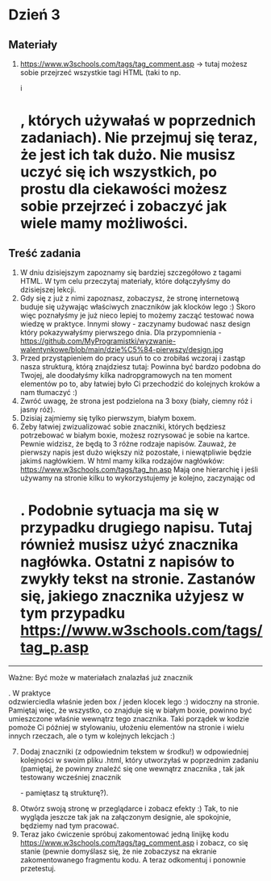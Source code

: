 # Dzień 3

## Materiały
1. https://www.w3schools.com/tags/tag_comment.asp -> 
   tutaj możesz sobie przejrzeć wszystkie tagi HTML (taki to np. <p> i <h1>, 
   których używałaś w poprzednich zadaniach). Nie przejmuj się teraz, że jest ich tak dużo. 
   Nie musisz uczyć się ich wszystkich, po prostu dla ciekawości możesz sobie przejrzeć i zobaczyć 
   jak wiele mamy możliwości.

## Treść zadania

1. W dniu dzisiejszym zapoznamy się bardziej szczegółowo z tagami HTML. W tym celu przeczytaj materiały, które dołączyłyśmy do dzisiejszej lekcji.
2. Gdy się z już z nimi zapoznasz, zobaczysz, że stronę internetową buduje się używając właściwych znaczników jak klocków lego :) Skoro więc poznałyśmy je już nieco lepiej to możemy zacząć testować nowa wiedzę w praktyce. Innymi słowy - zaczynamy budować nasz design który pokazywałyśmy pierwszego dnia. Dla przypomnienia  - https://github.com/MyProgramistki/wyzwanie-walentynkowe/blob/main/dzie%C5%84-pierwszy/design.jpg
3. Przed przystąpieniem do pracy usuń to co zrobiłaś wczoraj i zastąp nasza strukturą, którą znajdziesz tutaj: 
   Powinna być bardzo podobna do Twojej, ale doodałyśmy kilka nadropgramowych na ten moment elementów po to, aby łatwiej było Ci przechodzić do kolejnych kroków a nam tłumaczyć :)
4. Zwróć uwagę, że strona jest podzielona na 3 boxy (biały, ciemny róż i jasny róż).
5. Dzisiaj zajmiemy się tylko pierwszym, białym boxem.
6. Żeby łatwiej zwizualizować sobie znaczniki, których będziesz potrzebować w białym boxie, możesz rozrysować je sobie na kartce. Pewnie widzisz, że będą to 3 różne rodzaje napisów. 
   Zauważ, że pierwszy napis jest dużo większy niż pozostałe, i niewątpliwie będzie jakimś nagłówkiem. W html mamy kilka rodzajów nagłówków: 
   https://www.w3schools.com/tags/tag_hn.asp Mają one hierarchię i jeśli używamy na stronie kilku to wykorzystujemy je kolejno, zaczynając od <h1> . 
   Podobnie sytuacja ma się w przypadku drugiego napisu. Tutaj również musisz użyć znacznika nagłówka. Ostatni z napisów to zwykły tekst na stronie. 
   Zastanów się, jakiego znacznika użyjesz w tym przypadku https://www.w3schools.com/tags/tag_p.asp

----- 

Ważne: Być może w materiałach znalazłaś już znacznik <div>. W praktyce <div> odzwierciedla właśnie jeden box / jeden klocek lego :) widoczny na stronie. Pamiętaj więc, że wszystko, co znajduje się w białym boxie, powinno być umieszczone właśnie wewnątrz tego znacznika. Taki porządek w kodzie pomoże Ci później w stylowaniu, ułożeniu elementów na stronie i wielu innych rzeczach, ale o tym w kolejnych lekcjach :)

7. Dodaj znaczniki (z odpowiednim tekstem w środku!) w odpowiedniej kolejności w swoim pliku .html, który utworzyłaś w poprzednim zadaniu (pamiętaj, że powinny znaleźć się one wewnątrz znacznika <body>, tak jak testowany wcześniej znacznik <p> - pamiętasz tą strukturę?).
8. Otwórz swoją stronę w przeglądarce i zobacz efekty :) Tak, to nie wygląda jeszcze tak jak na załączonym designie, ale spokojnie, będziemy nad tym pracować.
9. Teraz jako ćwiczenie spróbuj zakomentować jedną linijkę kodu https://www.w3schools.com/tags/tag_comment.asp i zobacz, co się stanie (pewnie domyślasz się, że nie zobaczysz na ekranie zakomentowanego fragmentu kodu. A teraz odkomentuj i ponownie przetestuj. 

